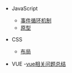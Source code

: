 - JavaScript
  - [事件循环机制](closure.md)
  - [原型](prototype.md)

- CSS
  - [布局](layout.md)

- VUE
  -[vue相关问题总结](vueProble.md)